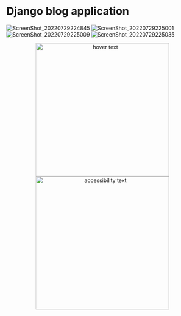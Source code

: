 # Django blog application

![ScreenShot_20220729224845](https://user-images.githubusercontent.com/38563357/181847692-95e71265-77bf-400d-ab63-b66439c47846.jpeg)
![ScreenShot_20220729225001](https://user-images.githubusercontent.com/38563357/181847698-fa0145c2-ee76-4cd4-91b2-c8a911fc0a8c.jpeg)
![ScreenShot_20220729225009](https://user-images.githubusercontent.com/38563357/181847705-4e5850de-e327-4f92-993d-e40141ba31ff.jpeg)
![ScreenShot_20220729225035](https://user-images.githubusercontent.com/38563357/181847708-4689f30a-1801-4a2a-a958-f72a2b090205.jpeg)
<p align="center">
  <img src="https://user-images.githubusercontent.com/38563357/181847692-95e71265-77bf-400d-ab63-b66439c47846.jpeg" width="350" title="hover text">
  <img src="https://user-images.githubusercontent.com/38563357/181847698-fa0145c2-ee76-4cd4-91b2-c8a911fc0a8c.jpeg" width="350" alt="accessibility text">
</p>
